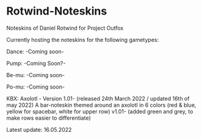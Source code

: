 # Rotwind-Noteskins
Noteskins of Daniel Rotwind for Project Outfox

Currently hosting the noteskins for the following gametypes:

Dance:
        -Coming soon-
        
Pump:
        -Coming Soon?-
        
Be-mu:
        -Coming soon-
        
Po-mu:
        -Coming soon-
        
KBX:
        Axolotl - Version 1.01- (released 24th March 2022 / updated 16th of may 2022)
          A bar-noteskin themed around an axolotl in 6 colors (red & blue, yellow for spacebar, white for upper row)
                         v1.01- (added green and grey, to make rows easier to differentiate)

Latest update: 16.05.2022
